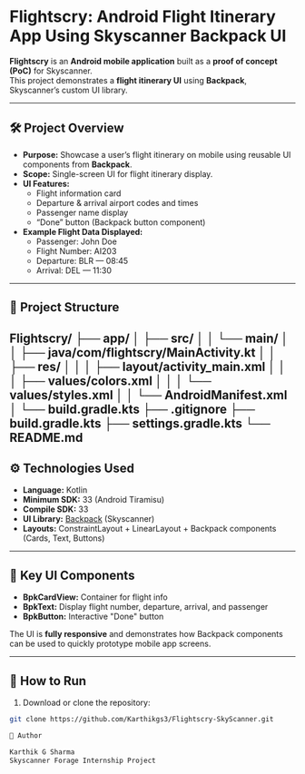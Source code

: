# Flightscry: Android Flight Itinerary App Using Skyscanner Backpack UI

**Flightscry** is an **Android mobile application** built as a **proof of concept (PoC)** for Skyscanner.  
This project demonstrates a **flight itinerary UI** using **Backpack**, Skyscanner’s custom UI library.

---

## 🛠 Project Overview

- **Purpose:** Showcase a user’s flight itinerary on mobile using reusable UI components from **Backpack**.
- **Scope:** Single-screen UI for flight itinerary display.
- **UI Features:**
  - Flight information card
  - Departure & arrival airport codes and times
  - Passenger name display
  - “Done” button (Backpack button component)
- **Example Flight Data Displayed:**
  - Passenger: John Doe
  - Flight Number: AI203
  - Departure: BLR — 08:45
  - Arrival: DEL — 11:30

---

## 📂 Project Structure
Flightscry/
├── app/
│ ├── src/
│ │ └── main/
│ │ ├── java/com/flightscry/MainActivity.kt
│ │ ├── res/
│ │ │ ├── layout/activity_main.xml
│ │ │ ├── values/colors.xml
│ │ │ └── values/styles.xml
│ │ └── AndroidManifest.xml
│ └── build.gradle.kts
├── .gitignore
├── build.gradle.kts
├── settings.gradle.kts
└── README.md
---

## ⚙️ Technologies Used

- **Language:** Kotlin  
- **Minimum SDK:** 33 (Android Tiramisu)  
- **Compile SDK:** 33  
- **UI Library:** [Backpack](https://backpack.github.io/) (Skyscanner)  
- **Layouts:** ConstraintLayout + LinearLayout + Backpack components (Cards, Text, Buttons)

---

## 🎨 Key UI Components

- **BpkCardView:** Container for flight info  
- **BpkText:** Display flight number, departure, arrival, and passenger  
- **BpkButton:** Interactive "Done" button  

The UI is **fully responsive** and demonstrates how Backpack components can be used to quickly prototype mobile app screens.

---

## 🚀 How to Run

1. Download or clone the repository:  
```bash
git clone https://github.com/Karthikgs3/Flightscry-SkyScanner.git

👤 Author

Karthik G Sharma
Skyscanner Forage Internship Project
